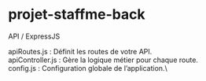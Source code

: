 # projet-staffme-back

API / ExpressJS

apiRoutes.js : Définit les routes de votre API.\
apiController.js : Gère la logique métier pour chaque route.\
config.js : Configuration globale de l’application.\